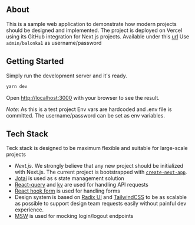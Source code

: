 
## About
This is a sample web application to demonstrate how modern projects should be designed and implemented.
The project is deployed on Vercel using its GitHub integration for Next.js projects. Available under this [url](https://in-space-test.vercel.app/) Use `admin/balonka1` as username/password


## Getting Started

Simply run the development server and it's ready.

```bash
yarn dev
```

Open [http://localhost:3000](http://localhost:3000) with your browser to see the result.

*Note*: As this is a test project Env vars are hardcoded and .env file is committed. The username/password can be set as env variables. 

## Tech Stack

Teck stack is designed to be maximum flexible and suitable for large-scale projects

- *Next.js*. We strongly believe that any new project should be initialized with Next.js. The current project is bootstrapped with [`create-next-app`](https://github.com/vercel/next.js/tree/canary/packages/create-next-app).
- [Jotai](https://jotai.org/) is used as s state management solution
- [React-query](https://react-query-v3.tanstack.com/) and [ky](https://www.npmjs.com/package/ky) are used for handling API requests
- [React hook form](https://react-hook-form.com/) is used for handling forms
- Design system is based on [Radix UI](https://www.radix-ui.com/) and [TailwindCSS](https://tailwindcss.com/) to be as scalable as possible to support design team requests easily without painful dev experience.
- [MSW](https://mswjs.io/) is used for mocking login/logout endpoints
